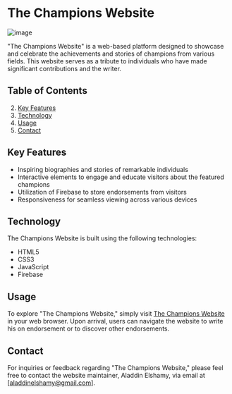 # The Champions Website

![image](https://github.com/Aladdin-Elshamy/The-Champions/assets/122921299/6ed1342c-1f2e-44c8-9993-a6805fd4b6e0)

"The Champions Website" is a web-based platform designed to showcase and celebrate the achievements and stories of champions from various fields. This website serves as a tribute to individuals who have made significant contributions and the writer.

## Table of Contents
2. [Key Features](#key-features)
3. [Technology](#technology)
4. [Usage](#usage)
6. [Contact](#contact)

## Key Features
- Inspiring biographies and stories of remarkable individuals
- Interactive elements to engage and educate visitors about the featured champions
- Utilization of Firebase to store endorsements from visitors
- Responsiveness for seamless viewing across various devices

## Technology
The Champions Website is built using the following technologies:
- HTML5
- CSS3
- JavaScript
- Firebase

## Usage
To explore "The Champions Website," simply visit [The Champions Website](https://aladdin-elshamy.github.io/The-Champions/) in your web browser. Upon arrival, users can navigate the website to write his on endorsement or to discover other endorsements.

## Contact
For inquiries or feedback regarding "The Champions Website," please feel free to contact the website maintainer, Aladdin Elshamy, via email at [aladdinelshamy@gmail.com].
